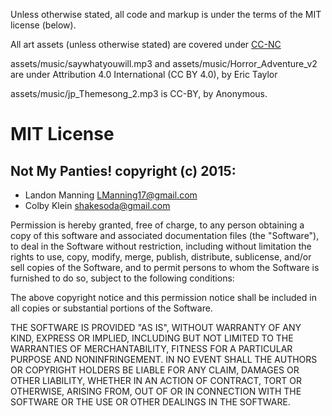 Unless otherwise stated, all code and markup is under the terms of the MIT license (below).

All art assets (unless otherwise stated) are covered under [CC-NC](https://creativecommons.org/licenses/by-nc/3.0/us/)

assets/music/saywhatyouwill.mp3 and assets/music/Horror_Adventure_v2 are under Attribution 4.0 International (CC BY 4.0), by Eric Taylor

assets/music/jp_Themesong_2.mp3 is CC-BY, by Anonymous.

# MIT License

## Not My Panties! copyright (c) 2015:

* Landon Manning <LManning17@gmail.com>
* Colby Klein <shakesoda@gmail.com>

Permission is hereby granted, free of charge, to any person obtaining a copy
of this software and associated documentation files (the "Software"), to deal
in the Software without restriction, including without limitation the rights
to use, copy, modify, merge, publish, distribute, sublicense, and/or sell
copies of the Software, and to permit persons to whom the Software is
furnished to do so, subject to the following conditions:

The above copyright notice and this permission notice shall be included in all
copies or substantial portions of the Software.

THE SOFTWARE IS PROVIDED "AS IS", WITHOUT WARRANTY OF ANY KIND, EXPRESS OR
IMPLIED, INCLUDING BUT NOT LIMITED TO THE WARRANTIES OF MERCHANTABILITY,
FITNESS FOR A PARTICULAR PURPOSE AND NONINFRINGEMENT. IN NO EVENT SHALL THE
AUTHORS OR COPYRIGHT HOLDERS BE LIABLE FOR ANY CLAIM, DAMAGES OR OTHER
LIABILITY, WHETHER IN AN ACTION OF CONTRACT, TORT OR OTHERWISE, ARISING FROM,
OUT OF OR IN CONNECTION WITH THE SOFTWARE OR THE USE OR OTHER DEALINGS IN THE
SOFTWARE.
